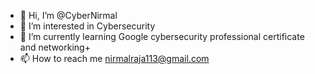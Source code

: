 - 👋 Hi, I’m @CyberNirmal
- 👀 I’m interested in Cybersecurity
- 🌱 I’m currently learning Google cybersecurity professional certificate and networking+
- 📫 How to reach me nirmalraja113@gmail.com
